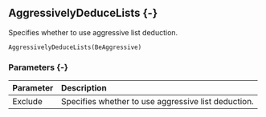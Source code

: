 ## AggressivelyDeduceLists {-}

Specifies whether to use aggressive list deduction.

```{sql}
AggressivelyDeduceLists(BeAggressive)
```

### Parameters {-}

Parameter | Description
| :-- | :-- |
Exclude | Specifies whether to use aggressive list deduction.
